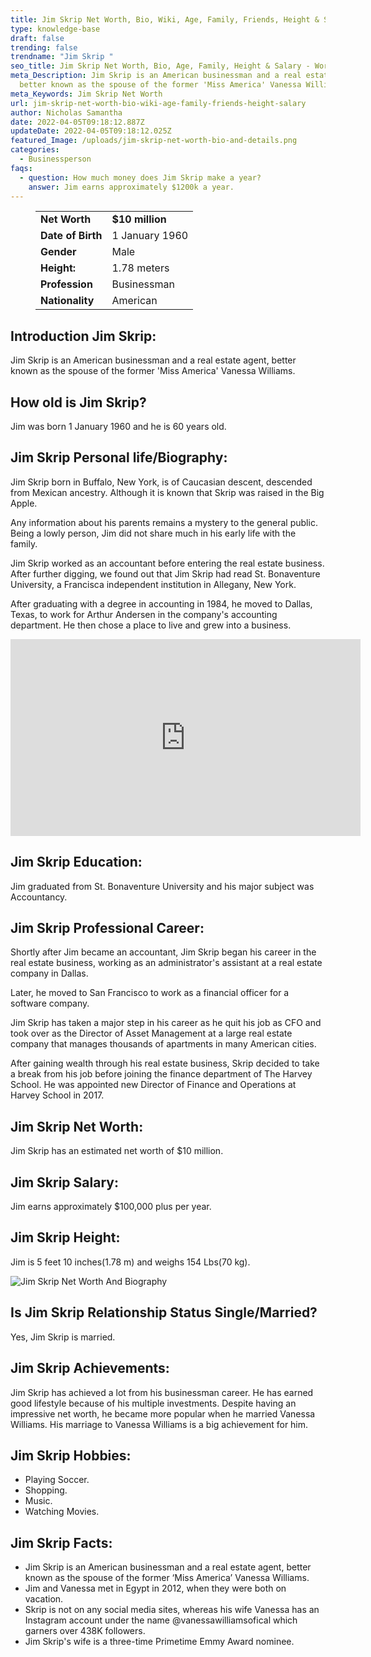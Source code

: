 ```yaml
---
title: Jim Skrip Net Worth, Bio, Wiki, Age, Family, Friends, Height & Salary
type: knowledge-base
draft: false
trending: false
trendname: "Jim Skrip "
seo_title: Jim Skrip Net Worth, Bio, Age, Family, Height & Salary - WorthKnow
meta_Description: Jim Skrip is an American businessman and a real estate agent,
  better known as the spouse of the former 'Miss America' Vanessa Williams.
meta_Keywords: Jim Skrip Net Worth
url: jim-skrip-net-worth-bio-wiki-age-family-friends-height-salary
author: Nicholas Samantha
date: 2022-04-05T09:18:12.887Z
updateDate: 2022-04-05T09:18:12.025Z
featured_Image: /uploads/jim-skrip-net-worth-bio-and-details.png
categories:
  - Businessperson
faqs:
  - question: How much money does Jim Skrip make a year?
    answer: Jim earns approximately $1200k a year.
---
```

<figure class="wp-block-table is-style-stripes">
  <table>
    <tbody>
      <tr>
        <td>
          <strong>Net Worth</strong>
        </td>
        <td>
          <strong>$10 million</strong>
        </td>
      </tr>
      <tr>
        <td>
          <strong>Date of Birth</strong>
        </td>
        <td>1 January 1960</td>
      </tr>
      <tr>
        <td>
          <strong>Gender</strong>
        </td>
        <td>Male</td>
      </tr>
      <tr>
        <td>
          <strong>Height:</strong>
        </td>
        <td>1.78 meters</td>
      </tr>
      <tr>
        <td>
          <strong>Profession</strong>
        </td>
        <td>Businessman</td>
      </tr>
      <tr>
        <td>
          <strong>Nationality</strong>
        </td>
        <td>American</td>
      </tr>
    </tbody>
  </table>
</figure>

## **Introduction Jim Skrip:**

Jim Skrip is an American businessman and a real estate agent, better known as the spouse of the former 'Miss America' Vanessa Williams.

## **How old is Jim Skrip?**

Jim was born 1 January 1960 and he is 60 years old.

## **Jim Skrip Personal life/Biography:**

Jim Skrip born in Buffalo, New York, is of Caucasian descent, descended from Mexican ancestry. Although it is known that Skrip was raised in the Big Apple.

Any information about his parents remains a mystery to the general public. Being a lowly person, Jim did not share much in his early life with the family. 

Jim Skrip worked as an accountant before entering the real estate business. After further digging, we found out that Jim Skrip had read St. Bonaventure University, a Francisca independent institution in Allegany, New York.

After graduating with a degree in accounting in 1984, he moved to Dallas, Texas, to work for Arthur Andersen in the company's accounting department. He then chose a place to live and grew into a business.

<iframe width="560" height="315" src="https://www.youtube.com/embed/HbSyKQHToZE" title="YouTube video player" frameborder="0" allow="accelerometer; autoplay; clipboard-write; encrypted-media; gyroscope; picture-in-picture" allowfullscreen></iframe>

## **Jim Skrip Education:**

Jim graduated from St. Bonaventure University and his major subject was Accountancy.

## Jim Skrip Professional Career:

Shortly after Jim became an accountant, Jim Skrip began his career in the real estate business, working as an administrator's assistant at a real estate company in Dallas.

Later, he moved to San Francisco to work as a financial officer for a software company.

Jim Skrip has taken a major step in his career as he quit his job as CFO and took over as the Director of Asset Management at a large real estate company that manages thousands of apartments in many American cities.

After gaining wealth through his real estate business, Skrip decided to take a break from his job before joining the finance department of The Harvey School. He was appointed new Director of Finance and Operations at Harvey School in 2017.

## **Jim Skrip Net Worth:**

Jim Skrip has an estimated net worth of $10 million.

## **Jim Skrip Salary:**

Jim earns approximately $100,000 plus per year.

## **Jim Skrip Height:**

Jim is 5 feet 10 inches(1.78 m) and weighs 154 Lbs(70 kg).

![Jim Skrip Net Worth And Biography](/uploads/jim-skrip-net-worth-.png)

## **Is Jim Skrip Relationship Status Single/Married?**

Yes, Jim Skrip is married.

## **Jim Skrip Achievements:**

Jim Skrip has achieved a lot from his businessman career. He has earned good lifestyle because of his multiple investments. Despite having an impressive net worth, he became more popular when he married Vanessa Williams. His marriage to Vanessa Williams is a big achievement for him.

## **Jim Skrip Hobbies:**

* Playing Soccer.
* Shopping.
* Music.
* Watching Movies.

## **Jim Skrip Facts:**

* Jim Skrip is an American businessman and a real estate agent, better known as the spouse of the former ‘Miss America’ Vanessa Williams.
* Jim and Vanessa met in Egypt in 2012, when they were both on vacation.
* Skrip is not on any social media sites, whereas his wife Vanessa has an Instagram account under the name @vanessawilliamsofical which garners over 438K followers.
* Jim Skrip's wife is a three-time Primetime Emmy Award nominee.